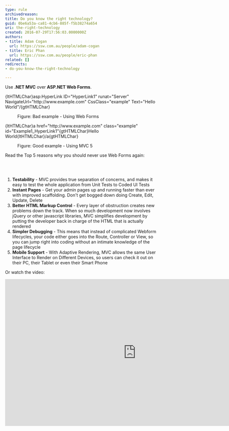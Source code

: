 ```yaml
---
type: rule
archivedreason: 
title: Do you know the right technology?
guid: 0be6a53a-ca81-4cb6-885f-f5b38274a654
uri: the-right-technology
created: 2016-07-29T17:56:03.0000000Z
authors:
- title: Adam Cogan
  url: https://ssw.com.au/people/adam-cogan
- title: Eric Phan
  url: https://ssw.com.au/people/eric-phan
related: []
redirects:
- do-you-know-the-right-technology

---
```



<p>Use <strong>.NET MVC</strong> over <strong>ASP.NET Web Forms</strong>.</p><dl class="bad"><p class="ssw15-rteElement-CodeArea">{ltHTMLChar}asp&#58;HyperLink
    ID=&quot;HyperLink1&quot;
    runat=&quot;Server&quot;
    NavigateUrl=&quot;http&#58;//www.example.com&quot; CssClass=&quot;example&quot;
    Text=&quot;Hello World&quot;/{gtHTMLChar}</p><dd>Figure&#58; Bad example - Using Web Forms</dd></dl><dl class="good"><p class="ssw15-rteElement-CodeArea">{ltHTMLChar}a href=&quot;http&#58;//www.example.com&quot; class=&quot;example&quot; id=&quot;Example1_HyperLink1&quot;{gtHTMLChar}Hello World{ltHTMLChar}/a{gtHTMLChar}</p><dd>Figure&#58; Good example - Using MVC 5</dd></dl><p>Read the Top 5 reasons why you should never use Web Forms again&#58;<br></p>
<br><excerpt class='endintro'></excerpt><br>
<ol><li><strong>Testability</strong> - MVC provides true separation of concerns, and makes it easy to test the whole application from Unit Tests to Coded UI Tests</li><li><strong>Instant Pages</strong> - Get your admin pages up and running faster than ever with improved scaffolding. Don't get bogged down doing Create, Edit, Update, Delete</li><li><strong>Better HTML Markup Control</strong> - Every layer of obstruction creates new problems down the track. When so much development now involves jQuery or other javascript libraries, MVC simplifies development by putting the developer back in charge of the HTML that is actually rendered</li><li><strong>Simpler Debugging</strong> - This means that instead of complicated Webform lifecycles, your code either goes into the Route, Controller or View, so you can jump right into coding without an intimate knowledge of the page lifecycle</li><li><strong>Mobile Support</strong> - With Adaptive Rendering, MVC allows the same User Interface to Render on Different Devices, so users can check it out on their PC, their Tablet or even their Smart Phone</li></ol><p>Or watch the video&#58; ​<br></p>
                <iframe width="853" height="480" src="https&#58;//www.youtube.com/embed/0ugMkda9IBw?rel=0" frameborder="0"></iframe> <br>


